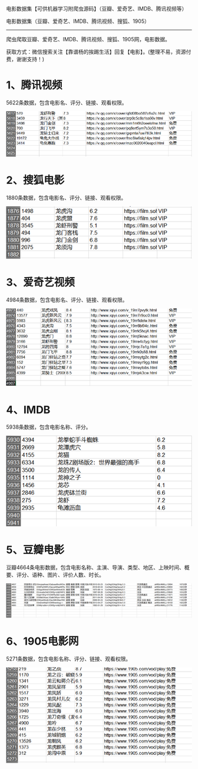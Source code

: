 电影数据集【可供机器学习附爬虫源码】（豆瓣、爱奇艺、IMDB、腾讯视频等）

电影数据集（豆瓣、爱奇艺、IMDB、腾讯视频、搜狐、1905）

----

爬虫爬取豆瓣、爱奇艺、IMDB、腾讯视频、搜狐、1905网，电影数据。

获取方式：微信搜索关注【靠谱杨的挨踢生活】回复【电影】。(整理不易，资源付费，谢谢支持！)

# 1、腾讯视频

5622条数据，包含电影名、评分、链接、观看权限。

![image-20230324220759621](https://raw.githubusercontent.com/SAH01/wordpress-img/master/imgs/202303242216566.png)

# 2、搜狐电影

1880条数据，包含电影名、评分、链接、观看权限。

![image-20230324220916845](https://raw.githubusercontent.com/SAH01/wordpress-img/master/imgs/202303242216570.png)

# 3、爱奇艺视频

4984条数据，包含电影名、评分、链接、观看权限。

![image-20230324221010923](https://raw.githubusercontent.com/SAH01/wordpress-img/master/imgs/202303242216571.png)

# 4、IMDB

5938条数据，包含电影名称、评分。

![image-20230324221132518](https://raw.githubusercontent.com/SAH01/wordpress-img/master/imgs/202303242216572.png)

# 5、豆瓣电影

豆瓣4664条电影数据，包含电影名称、主演、导演、类型、地区、上映时间、概要、评分、语种、图片、评价人数、时长。

![image-20230324221315818](https://raw.githubusercontent.com/SAH01/wordpress-img/master/imgs/202303242216573.png)

# 6、1905电影网

5271条数据，包含电影名称、评分、链接、观看权限。

![image-20230324221604720](https://raw.githubusercontent.com/SAH01/wordpress-img/master/imgs/202303242216574.png)